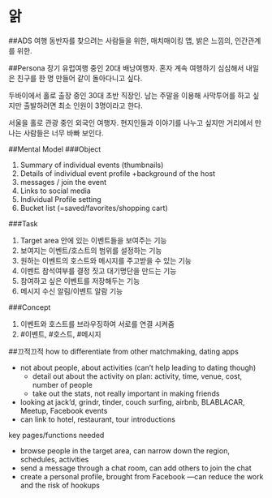 # 앍
##ADS
여행 동반자를 찾으려는 사람들을 위한, 매치매이킹 앱, 밝은 느낌의, 인간관계를 위한.

##Persona
장기 유럽여행 중인 20대 배낭여행자. 혼자 계속 여행하기 심심해서 내일은 친구를 한 명 만들어 같이 돌아다니고 싶다.

두바이에서 홀로 출장 중인 30대 초반 직장인. 남는 주말을 이용해 사막투어를 하고 싶지만 출발하려면 최소 인원이 3명이라고 한다. 

서울을 홀로 관광 중인 외국인 여행자. 현지인들과 이야기를 나누고 싶지만 거리에서 만나는 사람들은 너무 바빠 보인다.

##Mental Model
###Object
1. Summary of individual events (thumbnails)
2. Details of individual event profile +background of the host
3. messages / join the event
4. Links to social media
5. Individual Profile setting
6. Bucket list (=saved/favorites/shopping cart)

###Task
1. Target area 안에 있는 이벤트들을 보여주는 기능
2. 보여지는 이벤트/호스트의 범위를 설정하는 기능
3. 원하는 이벤트의 호스트와 메시지를 주고받을 수 있는 기능
4. 이벤트 참석여부를 결정 짓고 대기명단을 만드는 기능
5. 참여하고 싶은 이벤트를 저장해두는 기능
6. 메시지 수신 알림/이벤트 알람 기능

###Concept
1. 이벤트와 호스트를 브라우징하여 서로를 연결 시켜줌
2. #이벤트, #호스트, #메시지

##끄적끄적
how to differentiate from other matchmaking, dating apps
- not about people, about activities (can’t help leading to dating though)
    - detail out about the activity on plan: activity, time, venue, cost, number of people
    - take out the stats, not really important in making friends
- looking at jack’d, grindr, tinder, couch surfing, airbnb, BLABLACAR, Meetup, Facebook events
- can link to hotel, restaurant, tour introductions

key pages/functions needed
- browse people in the target area, can narrow down the region, schedules, activities 
- send a message through a chat room, can add others to join the chat
- create a personal profile, brought from Facebook —can reduce the work and the risk of hookups
